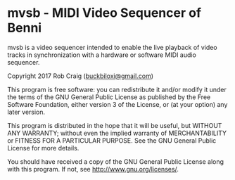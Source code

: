 # mvsb - MIDI Video Sequencer of Benni

mvsb is a video sequencer intended to enable the live playback
of video tracks in synchronization with a hardware or software
MIDI audio sequencer.

Copyright 2017 Rob Craig (buckbiloxi@gmail.com) 

This program is free software: you can redistribute it and/or modify
it under the terms of the GNU General Public License as published by
the Free Software Foundation, either version 3 of the License, or
(at your option) any later version.

This program is distributed in the hope that it will be useful,
but WITHOUT ANY WARRANTY; without even the implied warranty of
MERCHANTABILITY or FITNESS FOR A PARTICULAR PURPOSE.  See the
GNU General Public License for more details.

You should have received a copy of the GNU General Public License
along with this program.  If not, see <http://www.gnu.org/licenses/>.

